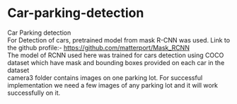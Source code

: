 # Car-parking-detection
Car Parking detection  <br/> For Detection of cars, pretrained model from mask R-CNN was used. Link to the github profile:-
https://github.com/matterport/Mask_RCNN <br/> The model of RCNN used here was trained for cars detection using COCO dataset which have mask and bounding boxes provided on each car in the dataset <br/> camera3 folder contains images on one parking lot. For successful implementation we need a few images of any parking lot and it will work successfully on it.
